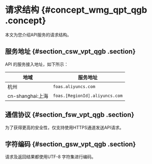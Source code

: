 # 请求结构 {#concept_wmg_qpt_qgb .concept}

本文为您介绍API服务的请求结构。

## 服务地址 {#section_csw_vpt_qgb .section}

API 的服务接入地址，如下所示：

|地域|服务地址|
|--|----|
|杭州|`foas.aliyuncs.com`|
|cn-shanghai:上海|`foas.[RegionId].aliyuncs.com`|

## 通信协议 {#section_fsw_vpt_qgb .section}

为了获得更高的安全性，仅支持使用HTTPS通道发送API请求。

## 字符编码 {#section_gsw_vpt_qgb .section}

请求及返回结果都使用UTF-8 字符集进行编码。

